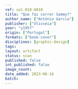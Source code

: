 ```yaml
---
ref: sol-010-0019
title: "Que faz correr Sammy?"
author_name: ["António Garcia"]
publisher: ["Ulisseia"]
year: "y1957"
origin: ["Portugal"]
formats: ["book-cover"]
disciplines: [graphic-design]
tags:
layout: artifact
status: scan
published: false
int_published: false
image_count:
date_added: 2023-06-16
batch:
---
```

